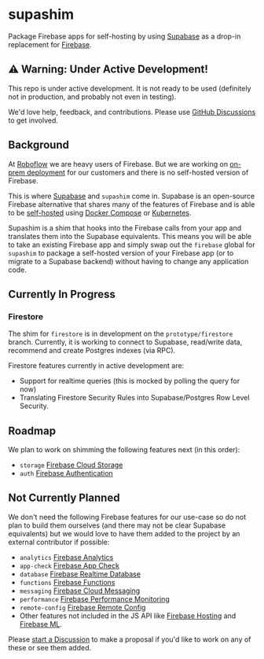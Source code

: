 # supashim

Package Firebase apps for self-hosting by using
[Supabase](https://supabase.com/) as a drop-in replacement for
[Firebase](https://firebase.google.com/).

## ⚠️ Warning: Under Active Development!

This repo is under active development.
It is not ready to be used (definitely not in production,
and probably not even in testing).

We'd love help, feedback, and contributions. Please use
[GitHub Discussions](https://github.com/roboflow/supashim/discussions)
to get involved.

## Background

At [Roboflow](https://roboflow.com) we are heavy users of Firebase. But
we are working on [on-prem deployment](https://blog.roboflow.com/on-prem)
for our customers and there is no self-hosted version of Firebase.

This is where [Supabase](https://supabase.com/) and `supashim` come in.
Supabase is an open-source Firebase alternative that shares many of
the features of Firebase and is able to be [self-hosted](https://supabase.com/docs/guides/self-hosting)
using [Docker Compose](https://supabase.com/docs/guides/self-hosting/docker)
or [Kubernetes](https://github.com/supabase-community/supabase-kubernetes).

Supashim is a shim that hooks into the Firebase calls from your app and
translates them into the Supabase equivalents. This means you will be
able to take an existing Firebase app and simply swap out the `firebase`
global for `supashim` to package a self-hosted version of your Firebase
app (or to migrate to a Supabase backend) without having to change any
application code.

## Currently In Progress

### Firestore

The shim for `firestore` is in development on the `prototype/firestore`
branch. Currently, it is working to connect to Supabase, read/write data,
recommend and create Postgres indexes (via RPC).

Firestore features currently in active development are:

-   Support for realtime queries (this is mocked
    by polling the query for now)
-   Translating Firestore Security Rules into Supabase/Postgres Row Level Security.

## Roadmap

We plan to work on shimming the following features next (in this order):

-   `storage` [Firebase Cloud Storage](https://firebase.google.com/products/storage)
-   `auth` [Firebase Authentication](https://firebase.google.com/products/auth)

## Not Currently Planned

We don't need the following Firebase features for our use-case so
do not plan to build them ourselves (and there may not be
clear Supabase equivalents) but we would love to have them added
to the project by an external contributor if possible:

-   `analytics` [Firebase Analytics](https://firebase.google.com/products/analytics)
-   `app-check` [Firebase App Check](https://firebase.google.com/products/app-check)
-   `database` [Firebase Realtime Database](https://firebase.google.com/products/realtime-database)
-   `functions` [Firebase Functions](https://firebase.google.com/products/functions)
-   `messaging` [Firebase Cloud Messaging](https://firebase.google.com/products/cloud-messaging)
-   `performance` [Firebase Performance Monitoring](https://firebase.google.com/products/performance)
-   `remote-config` [Firebase Remote Config](https://firebase.google.com/products/remote-config)
-   Other features not included in the JS API like
    [Firebase Hosting](https://firebase.google.com/products/hosting) and
    [Firebase ML](https://firebase.google.com/products/ml).

Please [start a Discussion](https://github.com/roboflow/supashim/discussions)
to make a proposal if you'd like to work on any of these or see them added.
